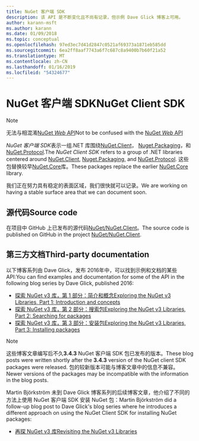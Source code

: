 ```yaml
---
title: NuGet 客户端 SDK
description: 该 API 是不断变化且不尚有记录，但示例 Dave Glick 博客上可用。
author: karann-msft
ms.author: karann
ms.date: 01/09/2018
ms.topic: conceptual
ms.openlocfilehash: 97ed3ec7d41d2847c0521af69373a1871eb585dd
ms.sourcegitcommit: 6ea2ff8aaf7743a6f7c687c8a9400b7b60f21a52
ms.translationtype: MT
ms.contentlocale: zh-CN
ms.lasthandoff: 01/16/2019
ms.locfileid: "54324677"
---
```

# <a name="nuget-client-sdk"></a><span data-ttu-id="4135e-103">NuGet 客户端 SDK</span><span class="sxs-lookup"><span data-stu-id="4135e-103">NuGet Client SDK</span></span>

> [!Note]
> <span data-ttu-id="4135e-104">无法与相混淆[NuGet *Web* API](https://docs.microsoft.com/en-us/nuget/api/overview)</span><span class="sxs-lookup"><span data-stu-id="4135e-104">Not to be confused with the [NuGet *Web* API](https://docs.microsoft.com/en-us/nuget/api/overview)</span></span>

<span data-ttu-id="4135e-105">*NuGet 客户端 SDK*表示一组.NET 库围绕[NuGet.Client](https://www.nuget.org/packages/NuGet.Client)， [Nuget.Packaging](https://www.nuget.org/packages/NuGet.Packaging)，和[NuGet.Protocol](https://www.nuget.org/packages/NuGet.Protocol).</span><span class="sxs-lookup"><span data-stu-id="4135e-105">The *NuGet Client SDK* refers to a group of .NET libraries centered around [NuGet.Client](https://www.nuget.org/packages/NuGet.Client), [Nuget.Packaging](https://www.nuget.org/packages/NuGet.Packaging), and [NuGet.Protocol](https://www.nuget.org/packages/NuGet.Protocol).</span></span> <span data-ttu-id="4135e-106">这些包替换较早[NuGet.Core](https://www.nuget.org/packages/NuGet.Core/)库。</span><span class="sxs-lookup"><span data-stu-id="4135e-106">These packages replace the earlier [NuGet.Core](https://www.nuget.org/packages/NuGet.Core/) library.</span></span>

<span data-ttu-id="4135e-107">我们正在努力具有稳定的表面区域，我们很快就可以记录。</span><span class="sxs-lookup"><span data-stu-id="4135e-107">We are working on having a stable surface area that we can document soon.</span></span>

## <a name="source-code"></a><span data-ttu-id="4135e-108">源代码</span><span class="sxs-lookup"><span data-stu-id="4135e-108">Source code</span></span>

<span data-ttu-id="4135e-109">在项目中 GitHub 上已发布的源代码[NuGet/NuGet.Client](https://github.com/NuGet/NuGet.Client)。</span><span class="sxs-lookup"><span data-stu-id="4135e-109">The source code is published on GitHub in the project [NuGet/NuGet.Client](https://github.com/NuGet/NuGet.Client).</span></span>

## <a name="third-party-documentation"></a><span data-ttu-id="4135e-110">第三方文档</span><span class="sxs-lookup"><span data-stu-id="4135e-110">Third-party documentation</span></span>

<span data-ttu-id="4135e-111">以下博客系列由 Dave Glick，发布 2016年中，可以找到示例和文档的某些 API:</span><span class="sxs-lookup"><span data-stu-id="4135e-111">You can find examples and documentation for some of the API in the following blog series by Dave Glick, published 2016:</span></span>

- [<span data-ttu-id="4135e-112">探索 NuGet v3 库，第 1 部分：简介和概念</span><span class="sxs-lookup"><span data-stu-id="4135e-112">Exploring the NuGet v3 Libraries, Part 1: Introduction and concepts</span></span>](http://daveaglick.com/posts/exploring-the-nuget-v3-libraries-part-1)
- [<span data-ttu-id="4135e-113">探索 NuGet v3 库，第 2 部分：搜索包</span><span class="sxs-lookup"><span data-stu-id="4135e-113">Exploring the NuGet v3 Libraries, Part 2: Searching for packages</span></span>](http://daveaglick.com/posts/exploring-the-nuget-v3-libraries-part-2)
- [<span data-ttu-id="4135e-114">探索 NuGet v3 库，第 3 部分：安装包</span><span class="sxs-lookup"><span data-stu-id="4135e-114">Exploring the NuGet v3 Libraries, Part 3: Installing packages</span></span>](http://daveaglick.com/posts/exploring-the-nuget-v3-libraries-part-3)

> [!Note]
> <span data-ttu-id="4135e-115">这些博客文章编写后不久**3.4.3** NuGet 客户端 SDK 包已发布的版本。</span><span class="sxs-lookup"><span data-stu-id="4135e-115">These blog posts were written shortly after the **3.4.3** version of the NuGet client SDK packages were released.</span></span>
> <span data-ttu-id="4135e-116">包的较新版本可能与博客文章中的信息不兼容。</span><span class="sxs-lookup"><span data-stu-id="4135e-116">Newer versions of the packages may be incompatible with the information in the blog posts.</span></span>

<span data-ttu-id="4135e-117">Martin Björkström 未到 Dave Glick 博客系列的后续博客文章，他介绍了不同的方法上使用 NuGet 客户端 SDK 安装 NuGet 包：</span><span class="sxs-lookup"><span data-stu-id="4135e-117">Martin Björkström did a follow-up blog post to Dave Glick's blog series where he introduces a different approach on using the NuGet Client SDK for installing NuGet packages:</span></span>

- [<span data-ttu-id="4135e-118">再探 NuGet v3 库</span><span class="sxs-lookup"><span data-stu-id="4135e-118">Revisiting the NuGet v3 Libraries</span></span>](https://martinbjorkstrom.com/posts/2018-09-19-revisiting-nuget-client-libraries)
